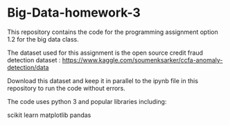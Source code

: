 # Big-Data-homework-3

This repository contains the code for the programming assignment option 1.2 for the big data class. 

The dataset used for this assignment is the open source credit fraud detection dataset : https://www.kaggle.com/soumenksarker/ccfa-anomaly-detection/data

Download this dataset and keep it in parallel to the ipynb file in this repository to run the code without errors.

The code uses python 3 and popular libraries including:

scikit learn
matplotlib
pandas
